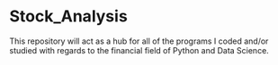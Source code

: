 # Stock_Analysis

This repository will act as a hub for all of the programs I coded and/or studied with regards to the financial field of Python and Data Science.
